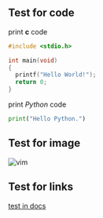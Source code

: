 ## Test for code

print **c** code

```c
#include <stdio.h>

int main(void)
{
  printf("Hello World!");
  return 0;
}
```

print *Python* code

```python
print("Hello Python.")
```

## Test for image

![vim](http://www.runoob.com/wp-content/uploads/2015/10/vi-vim-cheat-sheet-sch.gif)

## Test for links

[test in docs](https://github.com/KipJ/hellos/blob/master/docs/test.md)
